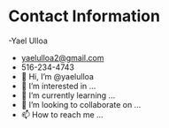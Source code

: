 # Contact Information
-Yael Ulloa
- yaelulloa2@gmail.com
- 516-234-4743
- 👋 Hi, I’m @yaelulloa
- 👀 I’m interested in ...
- 🌱 I’m currently learning ...
- 💞️ I’m looking to collaborate on ...
- 📫 How to reach me ...

<!---
yaelulloa/yaelulloa is a ✨ special ✨ repository because its `README.md` (this file) appears on your GitHub profile.
You can click the Preview link to take a look at your changes.
--->
